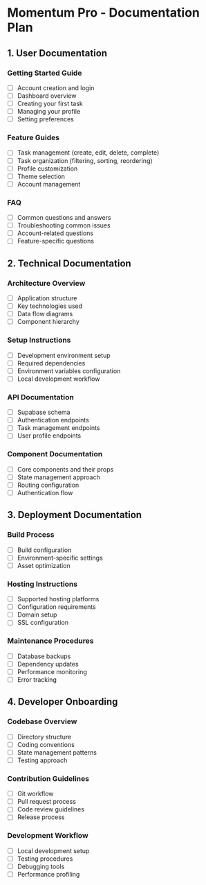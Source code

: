 # Momentum Pro - Documentation Plan

## 1. User Documentation

### Getting Started Guide
- [ ] Account creation and login
- [ ] Dashboard overview
- [ ] Creating your first task
- [ ] Managing your profile
- [ ] Setting preferences

### Feature Guides
- [ ] Task management (create, edit, delete, complete)
- [ ] Task organization (filtering, sorting, reordering)
- [ ] Profile customization
- [ ] Theme selection
- [ ] Account management

### FAQ
- [ ] Common questions and answers
- [ ] Troubleshooting common issues
- [ ] Account-related questions
- [ ] Feature-specific questions

## 2. Technical Documentation

### Architecture Overview
- [ ] Application structure
- [ ] Key technologies used
- [ ] Data flow diagrams
- [ ] Component hierarchy

### Setup Instructions
- [ ] Development environment setup
- [ ] Required dependencies
- [ ] Environment variables configuration
- [ ] Local development workflow

### API Documentation
- [ ] Supabase schema
- [ ] Authentication endpoints
- [ ] Task management endpoints
- [ ] User profile endpoints

### Component Documentation
- [ ] Core components and their props
- [ ] State management approach
- [ ] Routing configuration
- [ ] Authentication flow

## 3. Deployment Documentation

### Build Process
- [ ] Build configuration
- [ ] Environment-specific settings
- [ ] Asset optimization

### Hosting Instructions
- [ ] Supported hosting platforms
- [ ] Configuration requirements
- [ ] Domain setup
- [ ] SSL configuration

### Maintenance Procedures
- [ ] Database backups
- [ ] Dependency updates
- [ ] Performance monitoring
- [ ] Error tracking

## 4. Developer Onboarding

### Codebase Overview
- [ ] Directory structure
- [ ] Coding conventions
- [ ] State management patterns
- [ ] Testing approach

### Contribution Guidelines
- [ ] Git workflow
- [ ] Pull request process
- [ ] Code review guidelines
- [ ] Release process

### Development Workflow
- [ ] Local development setup
- [ ] Testing procedures
- [ ] Debugging tools
- [ ] Performance profiling